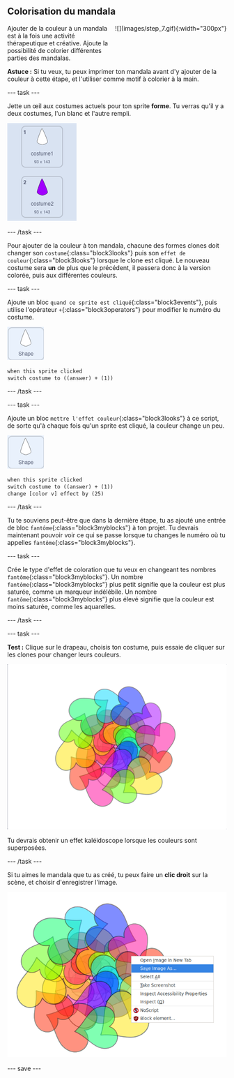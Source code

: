 ## Colorisation du mandala

<div style="display: flex; flex-wrap: wrap">
<div style="flex-basis: 200px; flex-grow: 1; margin-right: 15px;">
Ajouter de la couleur à un mandala est à la fois une activité thérapeutique et créative. Ajoute la possibilité de colorier différentes parties des mandalas.
</div>
<div>
![](images/step_7.gif){:width="300px"}
</div>
</div>

**Astuce :** Si tu veux, tu peux imprimer ton mandala avant d'y ajouter de la couleur à cette étape, et l'utiliser comme motif à colorier à la main.

--- task ---

Jette un œil aux costumes actuels pour ton sprite **forme**. Tu verras qu'il y a deux costumes, l'un blanc et l'autre rempli.

![Deux costumes pour le sprite.](images/costumes.png)

--- /task ---

Pour ajouter de la couleur à ton mandala, chacune des formes clones doit changer son `costume`{:class="block3looks"} puis son `effet de couleur`{:class="block3looks"} lorsque le clone est cliqué. Le nouveau costume sera **un** de plus que le précédent, il passera donc à la version colorée, puis aux différentes couleurs.

--- task ---

Ajoute un bloc `quand ce sprite est cliqué`{:class="block3events"}, puis utilise l'opérateur `+`{:class="block3operators"} pour modifier le numéro du costume.

![Le sprite "Forme".](images/shape_sprite.png)

```blocks3
when this sprite clicked
switch costume to ((answer) + (1))
```

--- /task ---

--- task ---

Ajoute un bloc `mettre l'effet couleur`{:class="block3looks"} à ce script, de sorte qu'à chaque fois qu'un sprite est cliqué, la couleur change un peu.

![Le sprite "Forme".](images/shape_sprite.png)

```blocks3
when this sprite clicked
switch costume to ((answer) + (1))
change [color v] effect by (25)
```

--- /task ---

Tu te souviens peut-être que dans la dernière étape, tu as ajouté une entrée de bloc `fantôme`{:class="block3myblocks"} à ton projet. Tu devrais maintenant pouvoir voir ce qui se passe lorsque tu changes le numéro où tu appelles `fantôme`{:class="block3myblocks"}.

--- task ---

Crée le type d'effet de coloration que tu veux en changeant tes nombres `fantôme`{:class="block3myblocks"}. Un nombre `fantôme`{:class="block3myblocks"} plus petit signifie que la couleur est plus saturée, comme un marqueur indélébile. Un nombre `fantôme`{:class="block3myblocks"} plus élevé signifie que la couleur est moins saturée, comme les aquarelles.

--- /task ---

--- task ---

**Test :** Clique sur le drapeau, choisis ton costume, puis essaie de cliquer sur les clones pour changer leurs couleurs.

![Un mandala fait de cœurs qui ont été colorés dans une variété de couleurs différentes.](images/coloured_mandala.png)

Tu devrais obtenir un effet kaléidoscope lorsque les couleurs sont superposées.

--- /task ---

Si tu aimes le mandala que tu as créé, tu peux faire un **clic droit** sur la scène, et choisir d'enregistrer l'image.

![Le menu contextuel apparaît lorsque tu cliques avec le bouton droit de la souris sur la scène et que l'option "Enregistrer l'image sous" est en surbrillance.](images/save_mandala.png)

--- save ---
